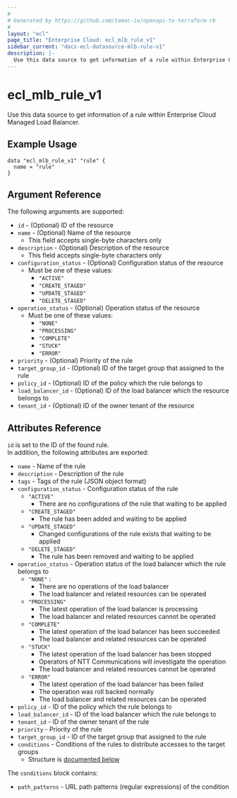 ```yaml
---
#
# Generated by https://github.com/tamac-io/openapi-to-terraform-rb
#
layout: "ecl"
page_title: "Enterprise Cloud: ecl_mlb_rule_v1"
sidebar_current: "docs-ecl-datasource-mlb-rule-v1"
description: |-
  Use this data source to get information of a rule within Enterprise Cloud Managed Load Balancer.
---
```


# ecl\_mlb\_rule\_v1

Use this data source to get information of a rule within Enterprise Cloud Managed Load Balancer.

## Example Usage

```hcl
data "ecl_mlb_rule_v1" "rule" {
  name = "rule"
}
```

## Argument Reference

The following arguments are supported:

* `id` - (Optional) ID of the resource
* `name` - (Optional) Name of the resource
    * This field accepts single-byte characters only
* `description` - (Optional) Description of the resource
    * This field accepts single-byte characters only
* `configuration_status` - (Optional) Configuration status of the resource
    * Must be one of these values:
        * `"ACTIVE"`
        * `"CREATE_STAGED"`
        * `"UPDATE_STAGED"`
        * `"DELETE_STAGED"`
* `operation_status` - (Optional) Operation status of the resource
    * Must be one of these values:
        * `"NONE"`
        * `"PROCESSING"`
        * `"COMPLETE"`
        * `"STUCK"`
        * `"ERROR"`
* `priority` - (Optional) Priority of the rule
* `target_group_id` - (Optional) ID of the target group that assigned to the rule
* `policy_id` - (Optional) ID of the policy which the rule belongs to
* `load_balancer_id` - (Optional) ID of the load balancer which the resource belongs to
* `tenant_id` - (Optional) ID of the owner tenant of the resource

## Attributes Reference

`id` is set to the ID of the found rule.<br>
In addition, the following attributes are exported:

* `name` - Name of the rule
* `description` - Description of the rule
* `tags` - Tags of the rule (JSON object format)
* `configuration_status` - Configuration status of the rule
    * `"ACTIVE"`
        * There are no configurations of the rule that waiting to be applied
    * `"CREATE_STAGED"`
        * The rule has been added and waiting to be applied
    * `"UPDATE_STAGED"`
        * Changed configurations of the rule exists that waiting to be applied
    * `"DELETE_STAGED"`
        * The rule has been removed and waiting to be applied
* `operation_status` - Operation status of the load balancer which the rule belongs to
    * `"NONE"` :
        * There are no operations of the load balancer
        * The load balancer and related resources can be operated
    * `"PROCESSING"`
        * The latest operation of the load balancer is processing
        * The load balancer and related resources cannot be operated
    * `"COMPLETE"`
        * The latest operation of the load balancer has been succeeded
        * The load balancer and related resources can be operated
    * `"STUCK"`
        * The latest operation of the load balancer has been stopped
        * Operators of NTT Communications will investigate the operation
        * The load balancer and related resources cannot be operated
    * `"ERROR"`
        * The latest operation of the load balancer has been failed
        * The operation was roll backed normally
        * The load balancer and related resources can be operated
* `policy_id` - ID of the policy which the rule belongs to
* `load_balancer_id` - ID of the load balancer which the rule belongs to
* `tenant_id` - ID of the owner tenant of the rule
* `priority` - Priority of the rule
* `target_group_id` - ID of the target group that assigned to the rule
* `conditions` - Conditions of the rules to distribute accesses to the target groups
    * Structure is [documented below](#conditions)

<a name="conditions"></a>The `conditions` block contains:

* `path_patterns` - URL path patterns (regular expressions) of the condition
